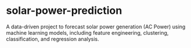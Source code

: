# solar-power-prediction
A data-driven project to forecast solar power generation (AC Power) using machine learning models, including feature engineering, clustering, classification, and regression analysis.
